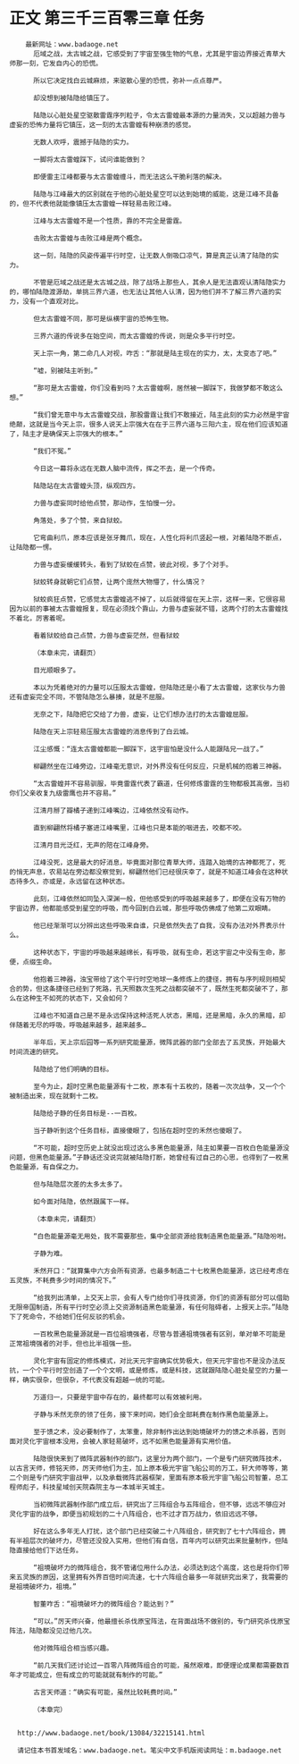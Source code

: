 # 正文 第三千三百零三章 任务
        最新网址：www.badaoge.net
          厄域之战，太古城之战，它感受到了宇宙至强生物的气息，尤其是宇宙边界接近青草大师那一刻，它发自内心的恐慌。
      
          所以它决定找白云城麻烦，来驱散心里的恐慌，弥补一点点尊严。
      
          却没想到被陆隐给镇压了。
      
          陆隐以心脏处星空驱散雷霆序列粒子，令太古雷蝗最本源的力量消失，又以超越力兽与虚妄的恐怖力量将它镇压，这一刻的太古雷蝗有种崩溃的感觉。
      
          无数人欢呼，震撼于陆隐的实力。
      
          一脚将太古雷蝗踩下，试问谁能做到？
      
          即便雷主江峰都要与太古雷蝗缠斗，而无法这么干脆利落的解决。
      
          陆隐与江峰最大的区别就在于他的心脏处星空可以达到始境的威能，这是江峰不具备的，但不代表他就能像镇压太古雷蝗一样轻易击败江峰。
      
          江峰与太古雷蝗不是一个性质，靠的不完全是雷霆。
      
          击败太古雷蝗与击败江峰是两个概念。
      
          这一刻，陆隐的风姿传遍平行时空，让无数人倒吸口凉气，算是真正认清了陆隐的实力。
      
          不管是厄域之战还是太古城之战，除了战场上那些人，其余人是无法直观认清陆隐实力的，哪怕陆隐渡源劫，单挑三界六道，也无法让其他人认清，因为他们并不了解三界六道的实力，没有一个直观对比。
      
          但太古雷蝗不同，那可是纵横宇宙的恐怖生物。
      
          三界六道的传说多在始空间，而太古雷蝗的传说，则是众多平行时空。
      
          天上宗一角，第二命几人对视，咋舌：“那就是陆主现在的实力，太，太变态了吧。”
      
          “嘘，别被陆主听到。”
      
          “那可是太古雷蝗，你们没看到吗？太古雷蝗啊，居然被一脚踩下，我做梦都不敢这么想。”
      
          “我们曾无意中与太古雷蝗交战，那股雷霆让我们不敢接近，陆主此刻的实力必然是宇宙绝颠，这就是当今天上宗，很多人说天上宗强大在在于三界六道与三阳六主，现在他们应该知道了，陆主才是确保天上宗强大的根本。”
      
          “我们不冤。”
      
          今日这一幕将永远在无数人脑中流传，挥之不去，是一个传奇。
      
          陆隐站在太古雷蝗头顶，纵观四方。
      
          力兽与虚妄同时给他点赞，那动作，生怕慢一分。
      
          角落处，多了个赞，来自狱蛟。
      
          它弯曲利爪，原本应该是张牙舞爪，现在，人性化将利爪竖起一根，对着陆隐不断点，让陆隐都一愣。
      
          力兽与虚妄缓缓转头，看到了狱蛟在点赞，彼此对视，多了个对手。
      
          狱蛟转身就朝它们点赞，让两个庞然大物懵了，什么情况？
      
          狱蛟疯狂点赞，它感觉太古雷蝗逃不掉了，以后就得留在天上宗，这样一来，它很容易因为以前的事被太古雷蝗报复，现在必须找个靠山，力兽与虚妄就不错，这两个打的太古雷蝗找不着北，厉害着呢。
      
          看着狱蛟给自己点赞，力兽与虚妄茫然，但看狱蛟
      
          （本章未完，请翻页）
      
          目光顺眼多了。
      
          本以为凭着绝对的力量可以压服太古雷蝗，但陆隐还是小看了太古雷蝗，这家伙与力兽还有虚妄完全不同，不管陆隐怎么暴揍，就是不屈服。
      
          无奈之下，陆隐把它交给了力兽，虚妄，让它们想办法打的太古雷蝗屈服。
      
          陆隐在天上宗轻易压服太古雷蝗的消息传到了白云城。
      
          江尘感慨：“连太古雷蝗都能一脚踩下，这宇宙怕是没什么人能跟陆兄一战了。”
      
          柳翩然坐在江峰旁边，江峰毫无意识，对外界没有任何反应，只是机械的抱着三神器。
      
          “太古雷蝗并不容易驯服，毕竟雷霆代表了霸道，任何修炼雷霆的生物都极其高傲，当初你们父亲收复九级雷鹰也并不容易。”
      
          江清月掰了瓣橘子递到江峰嘴边，江峰依然没有动作。
      
          直到柳翩然将橘子塞进江峰嘴里，江峰也只是本能的咽进去，咬都不咬。
      
          江清月目光泛红，无声的陪在江峰身旁。
      
          江峰没死，这是最大的好消息，毕竟面对那位青草大师，连踏入始境的古神都死了，死的悄无声息，农易站在旁边都没察觉到，柳翩然他们已经很庆幸了，就是不知道江峰会在这种状态待多久，亦或是，永远留在这种状态。
      
          此刻，江峰依然如同坠入深渊一般，但他感受到的呼吸越来越多了，即便在没有万物的宇宙边界，他都能感受到星空的呼吸，而今回到白云城，那些呼吸仿佛成了他第二双眼睛。
      
          他已经渐渐可以分辨出这些呼吸来自谁，只是依然失去了自我，没有办法对外界表示什么。
      
          这种状态下，宇宙的呼吸越来越绵长，有呼吸，就有生命，若这宇宙之中没有生命，那便，点缀生命。
      
          他抱着三神器，浊宝带给了这个平行时空地球一条修炼上的捷径，拥有与序列规则相契合的势，但这条捷径已经到了死路，孔天照数次生死之战都突破不了，既然生死都突破不了，那么在这种生不如死的状态下，又会如何？
      
          江峰也不知道自己是不是永远保持这种活死人状态，黑暗，还是黑暗，永久的黑暗，却伴随着无尽的呼吸，呼吸越来越多，越来越多…
      
          半年后，天上宗后园等一系列研究能量源，微阵武器的部门全部去了五灵族，开始最大时间流速的研究。
      
          陆隐给了他们明确的目标。
      
          至今为止，超时空黑色能量源有十二枚，原本有十五枚的，随着一次次战争，又一个个被制造出来，现在就剩十二枚。
      
          陆隐给子静的任务目标是--一百枚。
      
          当子静听到这个任务目标，直接傻眼了，包括在超时空的禾然也傻眼了。
      
          “不可能，超时空历史上就没出现过这么多黑色能量源，陆主如果要一百枚白色能量源没问题，但黑色能量源。”子静话还没说完就被陆隐打断，她曾经有过自己的心思，也得到了一枚黑色能量源，有自保之力。
      
          但与陆隐层次差的太多太多了。
      
          如今面对陆隐，依然跟属下一样。
      
          （本章未完，请翻页）
      
          “白色能量源毫无用处，我不需要那些，集中全部资源给我制造黑色能量源。”陆隐吩咐。
      
          子静为难。
      
          禾然开口：“就算集中六方会所有资源，也最多制造二十七枚黑色能量源，这已经考虑在五灵族，不耗费多少时间的情况下。”
      
          “给我列出清单，上交天上宗，会有人专门给你们寻找资源，你们的资源有部分可以借助无限帝国制造，所有平行时空必须上交资源制造黑色能量源，有任何阻碍者，上报天上宗。”陆隐下了死命令，不给她们任何反驳的机会。
      
          一百枚黑色能量源就是一百位祖境强者，尽管与普通祖境强者有区别，单对单不可能是正常祖境强者的对手，但也比半祖强一些。
      
          灵化宇宙有固定的修炼模式，对比天元宇宙确实优势极大，但天元宇宙也不是没办法反抗，一个个平行时空创造了一个个文明，或是修炼，或是科技，这就跟陆隐心脏处星空的力量一样，确实很杂，但很杂，不代表没有超越一统的可能。
      
          万道归一，只要是宇宙中存在的，最终都可以有效被利用。
      
          子静与禾然无奈的领了任务，接下来时间，她们会全部耗费在制作黑色能量源上。
      
          至于馈之术，没必要制作了，太笨重，除非制作出达到始境破坏力的馈之术杀器，否则面对灵化宇宙根本没用，会被人家轻易破坏，远不如黑色能量源有实用价值。
      
          陆隐很快来到了微阵武器制作的部门，这里分为两个部门，一个是专门研究微阵技术，以古言天师，修铭天师，厉天师他们为主，加上原本极光宇宙飞船公司的万工，轩大师等等，第二个则是专门研究宇宙战甲，以及承载微阵武器框架，里面有原本极光宇宙飞船公司智董，总工程师彪子，科技星域创天院森院主与一本城半天城主。
      
          当初微阵武器制作部门成立后，研究出了三阵组合与五阵组合，但不够，远远不够应对灵化宇宙的战争，即便当初规划的二十八阵组合，也不过才百万战力，依旧远远不够。
      
          好在这么多年无人打扰，这个部门已经突破二十八阵组合，研究到了七十六阵组合，拥有半祖层次的破坏力，尽管还没投入实用，但他们有自信，百年内可以研究出来批量制作，但陆隐直接给他们下达任务。
      
          “祖境破坏力的微阵组合，我不管诸位用什么办法，必须达到这个高度，这也是将你们带来五灵族的原因，这里拥有外界百倍时间流速，七十六阵组合最多一年就研究出来了，我需要的是祖境破坏力，祖境。”
      
          智董咋舌：“祖境破坏力的微阵组合？能达到？”
      
          “可以。”厉天师兴奋，他最擅长杀伐原宝阵法，在背面战场不做别的，专门研究杀伐原宝阵法，陆隐都没见过他几次。
      
          他对微阵组合相当感兴趣。
      
          “前几天我们还讨论过一百零八阵微阵组合的可能，虽然艰难，即便理论成果都需要数百年才可能成立，但有成立的可能就就有制作的可能。”
      
          古言天师道：“确实有可能，虽然比较耗费时间。”
      
          （本章完）
      
      
      http://www.badaoge.net/book/13084/32215141.html
      
      请记住本书首发域名：www.badaoge.net。笔尖中文手机版阅读网址：m.badaoge.net